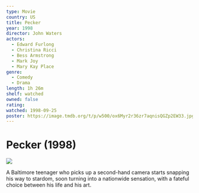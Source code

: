 ```yaml
---
type: Movie
country: US
title: Pecker
year: 1998
director: John Waters
actors:
  - Edward Furlong
  - Christina Ricci
  - Bess Armstrong
  - Mark Joy
  - Mary Kay Place
genre:
  - Comedy
  - Drama
length: 1h 26m
shelf: watched
owned: false
rating:
watched: 1998-09-25
poster: https://image.tmdb.org/t/p/w500/ox6Myr2r36zr7aqnisQGZp2EW33.jpg
---
```


# Pecker (1998)

![](https://image.tmdb.org/t/p/w500/ox6Myr2r36zr7aqnisQGZp2EW33.jpg)

A Baltimore teenager who picks up a second-hand camera starts snapping his way to stardom, soon turning into a nationwide sensation, with a fateful choice between his life and his art.
